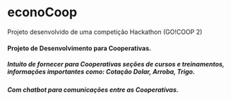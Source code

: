 # econoCoop
Projeto desenvolvido de uma competição Hackathon (GO!COOP 2)

#### Projeto de Desenvolvimento para Cooperativas.
##### Intuito de fornecer para Cooperativas seções de cursos e treinamentos, informações importantes como: Cotação Dolar, Arroba, Trigo.
##### Com chatbot para comunicações entre as Cooperativas.
